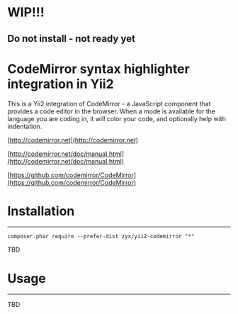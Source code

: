 WIP!!! 
======
Do not install - not ready yet
------------------------------

CodeMirror syntax highlighter integration in Yii2
=================================================

This is a Yii2 integration of CodeMirror - a JavaScript component that provides a code editor in
the browser. When a mode is available for the language you are coding
in, it will color your code, and optionally help with indentation.

[http://codemirror.net](http://codemirror.net)

[http://codemirror.net/doc/manual.html](http://codemirror.net/doc/manual.html)

[https://github.com/codemirror/CodeMirror](https://github.com/codemirror/CodeMirror)




# Installation
--------------

```
composer.phar require --prefer-dist zyx/yii2-codemirror "*"
```

TBD


# Usage
-------

TBD
